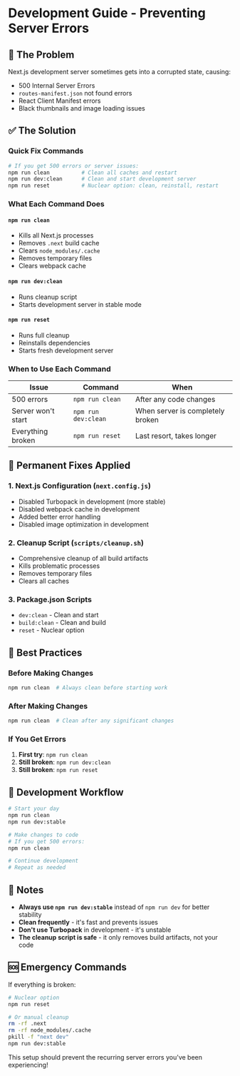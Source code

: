 # Development Guide - Preventing Server Errors

## 🚨 The Problem
Next.js development server sometimes gets into a corrupted state, causing:
- 500 Internal Server Errors
- `routes-manifest.json` not found errors
- React Client Manifest errors
- Black thumbnails and image loading issues

## ✅ The Solution

### Quick Fix Commands
```bash
# If you get 500 errors or server issues:
npm run clean          # Clean all caches and restart
npm run dev:clean      # Clean and start development server
npm run reset          # Nuclear option: clean, reinstall, restart
```

### What Each Command Does

#### `npm run clean`
- Kills all Next.js processes
- Removes `.next` build cache
- Clears `node_modules/.cache`
- Removes temporary files
- Clears webpack cache

#### `npm run dev:clean`
- Runs cleanup script
- Starts development server in stable mode

#### `npm run reset`
- Runs full cleanup
- Reinstalls dependencies
- Starts fresh development server

### When to Use Each Command

| Issue | Command | When |
|-------|---------|------|
| 500 errors | `npm run clean` | After any code changes |
| Server won't start | `npm run dev:clean` | When server is completely broken |
| Everything broken | `npm run reset` | Last resort, takes longer |

## 🔧 Permanent Fixes Applied

### 1. Next.js Configuration (`next.config.js`)
- Disabled Turbopack in development (more stable)
- Disabled webpack cache in development
- Added better error handling
- Disabled image optimization in development

### 2. Cleanup Script (`scripts/cleanup.sh`)
- Comprehensive cleanup of all build artifacts
- Kills problematic processes
- Removes temporary files
- Clears all caches

### 3. Package.json Scripts
- `dev:clean` - Clean and start
- `build:clean` - Clean and build
- `reset` - Nuclear option

## 🎯 Best Practices

### Before Making Changes
```bash
npm run clean  # Always clean before starting work
```

### After Making Changes
```bash
npm run clean  # Clean after any significant changes
```

### If You Get Errors
1. **First try**: `npm run clean`
2. **Still broken**: `npm run dev:clean`
3. **Still broken**: `npm run reset`

## 🚀 Development Workflow

```bash
# Start your day
npm run clean
npm run dev:stable

# Make changes to code
# If you get 500 errors:
npm run clean

# Continue development
# Repeat as needed
```

## 📝 Notes

- **Always use `npm run dev:stable`** instead of `npm run dev` for better stability
- **Clean frequently** - it's fast and prevents issues
- **Don't use Turbopack** in development - it's unstable
- **The cleanup script is safe** - it only removes build artifacts, not your code

## 🆘 Emergency Commands

If everything is broken:
```bash
# Nuclear option
npm run reset

# Or manual cleanup
rm -rf .next
rm -rf node_modules/.cache
pkill -f "next dev"
npm run dev:stable
```

This setup should prevent the recurring server errors you've been experiencing!
